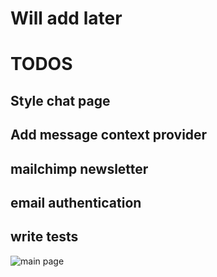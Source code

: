# Will add later

# TODOS

## Style chat page

## Add message context provider

## mailchimp newsletter

## email authentication

## write tests

<img src="C:\Users\John Smith\Downloads\main-page.png"
     alt="main page" />
